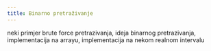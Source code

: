 ```yaml
---
title: Binarno pretraživanje
---
```


neki primjer brute force pretrazivanja, ideja binarnog pretrazivanja, implementacija na arrayu, implementacija na nekom realnom intervalu
